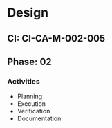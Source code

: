 # Design

## CI: CI-CA-M-002-005
## Phase: 02

### Activities
- Planning
- Execution
- Verification
- Documentation
